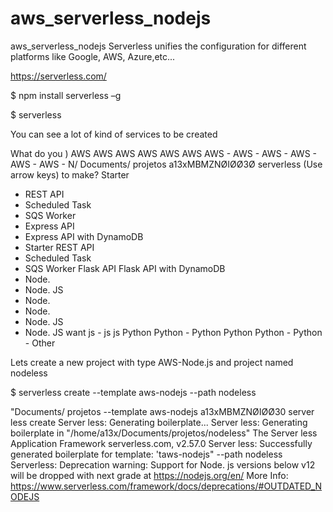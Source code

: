 # aws_serverless_nodejs
aws_serverless_nodejs
Serverless unifies the configuration for different platforms like Google, AWS, Azure,etc...  

https://serverless.com/ 

 

 

$ npm install serverless –g 

 

 

$ serverless 

You can see a lot of kind of services to be created 

What do you 
) AWS 
AWS 
AWS 
AWS 
AWS 
AWS 
AWS - 
AWS - 
AWS - 
AWS - 
AWS - 
AWS - 
N/ Documents/ projetos 
a13xMBMZNØIØØ3Ø 
serverless 
(Use arrow keys) 
to make? 
Starter 
- REST API 
- Scheduled Task 
- SQS Worker 
- Express API 
- Express API with DynamoDB 
- Starter 
REST API 
- Scheduled Task 
- SQS Worker 
Flask API 
Flask API with DynamoDB 
- Node. 
- Node. JS 
- Node. 
- Node. 
- Node. JS 
- Node. JS 
want 
js - 
js 
js 
Python 
Python - 
Python 
Python 
Python - 
Python - 
Other 
 

 

Lets create a new project with type AWS-Node.js and project named nodeless 

$  serverless create --template aws-nodejs --path nodeless 

 

"Documents/ projetos 
--template aws-nodejs 
a13xMBMZNØIØØ30 
server less create 
Server less: Generating boilerplate... 
Server less: Generating boilerplate in "/home/a13x/Documents/projetos/nodeIess" 
The Server less Application Framework 
serverless.com, v2.57.0 
Server less: Successfully generated boilerplate for template: 'taws-nodejs" 
--path nodeless 
Serverless: Deprecation warning: Support for Node. js versions below v12 will be dropped with next 
grade at https://nodejs.org/en/ 
More Info: https://www.serverless.com/framework/docs/deprecations/#OUTDATED_NODEJS 
 

 

 

 
